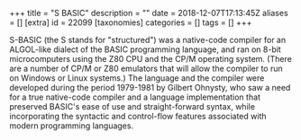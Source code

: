 +++
title = "S BASIC"
description = ""
date = 2018-12-07T17:13:45Z
aliases = []
[extra]
id = 22099
[taxonomies]
categories = []
tags = []
+++


S-BASIC (the S stands for "structured") was a native-code
compiler for an ALGOL-like dialect of the BASIC programming
language, and ran on 8-bit microcomputers using the Z80 CPU and
the CP/M operating system. (There are a number of CP/M or
Z80 emulators that will allow the compiler to run on Windows
or Linux systems.) The language and the compiler were
developed during the period 1979-1981 by Gilbert Ohnysty, who saw
a need for a true native-code compiler and a language
implementation that preserved BASIC's ease of use and
straight-forward syntax, while incorporating the syntactic and
control-flow features associated with modern programming languages.

